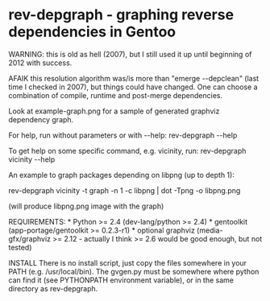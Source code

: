 rev-depgraph - graphing reverse dependencies in Gentoo
====================================

WARNING: this is old as hell (2007), but I still used it up until beginning of 2012 with success.

AFAIK this resolution algorithm was/is more than "emerge --depclean" (last time I checked in 2007), but things could have changed. One can choose a combination of compile, runtime and post-merge dependencies.

Look at example-graph.png for a sample of generated graphviz dependency graph.


For help, run without parameters or with --help:
rev-depgraph --help

To get help on some specific command, e.g. vicinity, run:
rev-depgraph vicinity --help

An example to graph packages depending on libpng (up to depth 1):

rev-depgraph vicinity -t graph -n 1 -c libpng | dot -Tpng -o libpng.png

(will produce libpng.png image with the graph)

REQUIREMENTS:
    * Python >= 2.4 (dev-lang/python >= 2.4)
    * gentoolkit (app-portage/gentoolkit >= 0.2.3-r1)
    * optional graphviz (media-gfx/graphviz >= 2.12 -
      actually I think >= 2.6 would be good enough, but not tested)

INSTALL
There is no install script, just copy the files somewhere in your PATH (e.g.
/usr/local/bin). The gvgen.py must be somewhere where python can find it (see
PYTHONPATH environment variable), or in the same directory as rev-depgraph.


